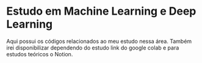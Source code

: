 # Estudo em Machine Learning e Deep Learning
Aqui possui os códigos relacionados ao meu estudo nessa área. Também irei disponibilizar dependendo do estudo link do google colab e para estudos teóricos o Notion.
